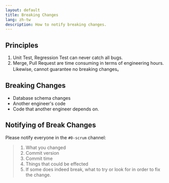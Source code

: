 ```yaml
---
layout: default
title: Breaking Changes
lang: zh-tw
description: How to notify breaking changes.
---
```


## Principles

1. Unit Test, Regression Test can never catch all bugs.
1. Merge, Pull Request are time consuming in terms of engineering hours. Likewise, cannot guarantee no breaking changes。

## Breaking Changes

* Database schema changes
* Another engineer's code
* Code that another engineer depends on.

## Notifying of Break Changes

Please notify everyone in the `#0-scrum` channel:

> 1. What you changed
> 2. Commit version
> 3. Commit time
> 4. Things that could be effected
> 5. If some does indeed break, what to try or look for in order to fix the change.